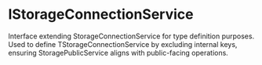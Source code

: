 # IStorageConnectionService

Interface extending StorageConnectionService for type definition purposes.
Used to define TStorageConnectionService by excluding internal keys, ensuring StoragePublicService aligns with public-facing operations.
